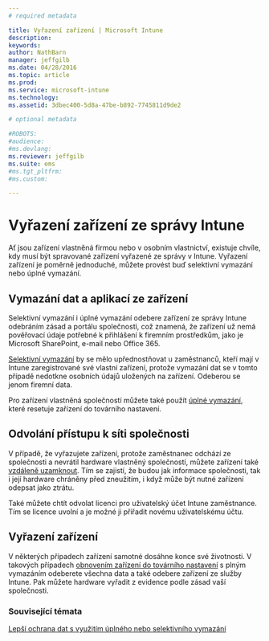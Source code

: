 ```yaml
---
# required metadata

title: Vyřazení zařízení | Microsoft Intune
description:
keywords:
author: NathBarn
manager: jeffgilb
ms.date: 04/28/2016
ms.topic: article
ms.prod:
ms.service: microsoft-intune
ms.technology:
ms.assetid: 3dbec400-5d8a-47be-b892-7745811d9de2

# optional metadata

#ROBOTS:
#audience:
#ms.devlang:
ms.reviewer: jeffgilb
ms.suite: ems
#ms.tgt_pltfrm:
#ms.custom:

---
```


# Vyřazení zařízení ze správy Intune

Ať jsou zařízení vlastněná firmou nebo v osobním vlastnictví, existuje chvíle, kdy musí být spravované zařízení vyřazené ze správy v Intune. Vyřazení zařízení je poměrně jednoduché, můžete provést buď selektivní vymazání nebo úplné vymazání.
## Vymazání dat a aplikací ze zařízení
Selektivní vymazání i úplné vymazání odebere zařízení ze správy Intune odebráním zásad a portálu společnosti, což znamená, že zařízení už nemá pověřovací údaje potřebné k přihlášení k firemním prostředkům, jako je Microsoft SharePoint, e-mail nebo Office 365.

[Selektivní vymazání](use-remote-wipe-to-help-protect-data-using-microsoft-intune.md#selective-wipe) by se mělo upřednostňovat u zaměstnanců, kteří mají v Intune zaregistrované své vlastní zařízení, protože vymazání dat se v tomto případě nedotkne osobních údajů uložených na zařízení. Odeberou se jenom firemní data.

Pro zařízení vlastněná společností můžete také použít [úplné vymazání](use-remote-wipe-to-help-protect-data-using-microsoft-intune.md#full-wipe), které resetuje zařízení do továrního nastavení.

## Odvolání přístupu k síti společnosti
V případě, že vyřazujete zařízení, protože zaměstnanec odchází ze společnosti a nevrátil hardware vlastněný společností, můžete zařízení také [vzdáleně uzamknout](use-remote-lock-and-passcode-reset-in-microsoft-intune.md). Tím se zajistí, že budou jak informace společnosti, tak i její hardware chráněny před zneužitím, i když může být nutné zařízení odepsat jako ztrátu.

Také můžete chtít odvolat licenci pro uživatelský účet Intune zaměstnance. Tím se licence uvolní a je možné ji přiřadit novému uživatelskému účtu.

## Vyřazení zařízení
V některých případech zařízení samotné dosáhne konce své životnosti. V takových případech [obnovením zařízení do továrního nastavení](use-remote-wipe-to-help-protect-data-using-microsoft-intune.md) s plným vymazáním odeberete všechna data a také odebere zařízení ze služby Intune. Pak můžete hardware vyřadit z evidence podle zásad vaší společnosti.

### Související témata
[Lepší ochrana dat s využitím úplného nebo selektivního vymazání](use-remote-wipe-to-help-protect-data-using-microsoft-intune.md)


<!--HONumber=May16_HO1-->


